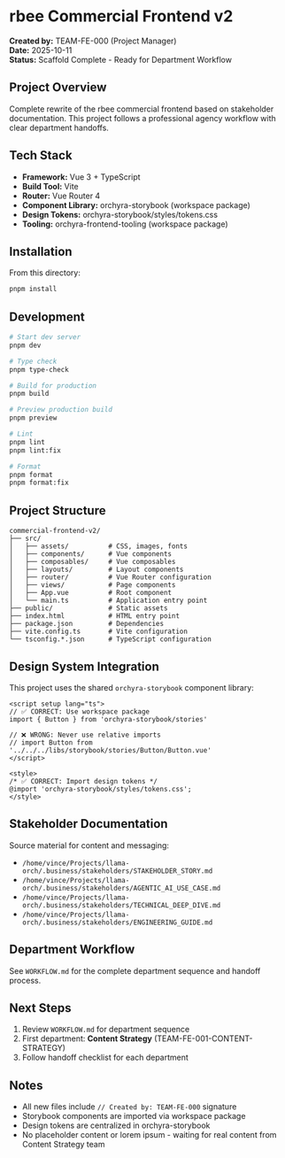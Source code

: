 # rbee Commercial Frontend v2

**Created by:** TEAM-FE-000 (Project Manager)  
**Date:** 2025-10-11  
**Status:** Scaffold Complete - Ready for Department Workflow

## Project Overview

Complete rewrite of the rbee commercial frontend based on stakeholder documentation. This project follows a professional agency workflow with clear department handoffs.

## Tech Stack

- **Framework:** Vue 3 + TypeScript
- **Build Tool:** Vite
- **Router:** Vue Router 4
- **Component Library:** orchyra-storybook (workspace package)
- **Design Tokens:** orchyra-storybook/styles/tokens.css
- **Tooling:** orchyra-frontend-tooling (workspace package)

## Installation

From this directory:

```bash
pnpm install
```

## Development

```bash
# Start dev server
pnpm dev

# Type check
pnpm type-check

# Build for production
pnpm build

# Preview production build
pnpm preview

# Lint
pnpm lint
pnpm lint:fix

# Format
pnpm format
pnpm format:fix
```

## Project Structure

```
commercial-frontend-v2/
├── src/
│   ├── assets/          # CSS, images, fonts
│   ├── components/      # Vue components
│   ├── composables/     # Vue composables
│   ├── layouts/         # Layout components
│   ├── router/          # Vue Router configuration
│   ├── views/           # Page components
│   ├── App.vue          # Root component
│   └── main.ts          # Application entry point
├── public/              # Static assets
├── index.html           # HTML entry point
├── package.json         # Dependencies
├── vite.config.ts       # Vite configuration
└── tsconfig.*.json      # TypeScript configuration
```

## Design System Integration

This project uses the shared `orchyra-storybook` component library:

```vue
<script setup lang="ts">
// ✅ CORRECT: Use workspace package
import { Button } from 'orchyra-storybook/stories'

// ❌ WRONG: Never use relative imports
// import Button from '../../../libs/storybook/stories/Button/Button.vue'
</script>

<style>
/* ✅ CORRECT: Import design tokens */
@import 'orchyra-storybook/styles/tokens.css';
</style>
```

## Stakeholder Documentation

Source material for content and messaging:
- `/home/vince/Projects/llama-orch/.business/stakeholders/STAKEHOLDER_STORY.md`
- `/home/vince/Projects/llama-orch/.business/stakeholders/AGENTIC_AI_USE_CASE.md`
- `/home/vince/Projects/llama-orch/.business/stakeholders/TECHNICAL_DEEP_DIVE.md`
- `/home/vince/Projects/llama-orch/.business/stakeholders/ENGINEERING_GUIDE.md`

## Department Workflow

See `WORKFLOW.md` for the complete department sequence and handoff process.

## Next Steps

1. Review `WORKFLOW.md` for department sequence
2. First department: **Content Strategy** (TEAM-FE-001-CONTENT-STRATEGY)
3. Follow handoff checklist for each department

## Notes

- All new files include `// Created by: TEAM-FE-000` signature
- Storybook components are imported via workspace package
- Design tokens are centralized in orchyra-storybook
- No placeholder content or lorem ipsum - waiting for real content from Content Strategy team
